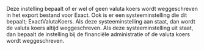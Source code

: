 Deze instelling bepaalt of er wel of geen valuta koers wordt weggeschreven in het export bestand voor Exact. Ook is er een systeeminstelling die dit bepaalt; ExactValutaKoers. Als deze systeeminstelling aan staat, dan wordt de valuta koers altijd weggeschreven. Als deze systeeminstelling uit staat, dan bepaalt de instelling bij de financiële administratie of de valuta koers wordt weggeschreven.
